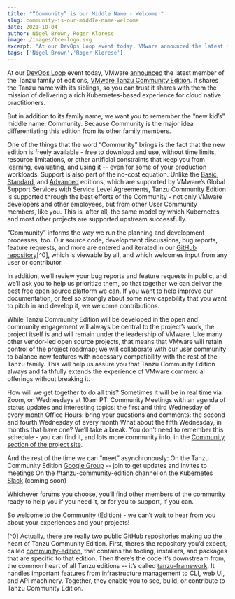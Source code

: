 ```yaml
---
title: "“Community” is our Middle Name - Welcome!"
slug: community-is-our-middle-name-welcome
date: 2021-10-04
author: Nigel Brown, Roger Klorese
image: /images/tce-logo.svg
excerpt: "At our DevOps Loop event today, VMware announced the latest member of the Tanzu family of editions, VMware Tanzu Community Edition... we want you to remember the “new kid’s” middle name: Community. Because Community is the major idea differentiating this edition from its other family members."
tags: ['Nigel Brown','Roger Klorese']
---
```


At our [DevOps Loop](https://devopsloop.io) event today, VMware [announced](https://tanzu.vmware.com/content/blog/vmware-tanzu-community-edition-announcement) the latest member of the Tanzu family of editions, [VMware Tanzu Community Edition](https://tanzucommunityedition.io/). It shares the Tanzu name with its siblings, so you can trust it shares with them the mission of delivering a rich Kubernetes-based experience for cloud native practitioners.

But in addition to its family name, we want you to remember the “new kid’s” middle name: Community. Because Community is the major idea differentiating this edition from its other family members.

One of the things that the word “Community” brings is the fact that the new edition is freely available - free to download and use, without time limits, resource limitations, or other artificial constraints that keep you from learning, evaluating, and using it -- even for some of your production workloads. Support is also part of the no-cost equation. Unlike the [Basic](https://tanzu.vmware.com/tanzu/basic), [Standard](https://tanzu.vmware.com/tanzu/standard), and [Advanced](https://tanzu.vmware.com/tanzu/advanced) editions, which are supported by VMware’s Global Support Services with Service Level Agreements, Tanzu Community Edition is supported through the best efforts of the Community - not only VMware developers and other employees, but from other User Community members, like you. This is, after all, the same model by which Kubernetes and most other projects are supported upstream successfully.

“Community” informs the way we run the planning and development processes, too. Our source code, development discussions, bug reports, feature requests, and more are entered and iterated in our [GitHub repository](https://github.com/vmware-tanzu/community-edition)[^0], which is viewable by all, and which welcomes input from any user or contributor.

In addition, we’ll review your bug reports and feature requests in public, and we’ll ask you to help us prioritize them, so that together we can deliver the best free open source platform we can. If you want to help improve our documentation, or feel so strongly about some new capability that you want to pitch in and develop it, we welcome contributions.

While Tanzu Community Edition will be developed in the open and community engagement will always be central to the project’s work, the project itself is and will remain under the leadership of VMware.  Like many other vendor-led open source projects, that means that VMware will retain control of the project roadmap; we will collaborate with our user community to balance new features with necessary compatibility with the rest of the Tanzu family. This will help us assure you that Tanzu Community Edition always and faithfully extends the experience of VMware commercial offerings without breaking it.

How will we get together to do all this? Sometimes it will be in real time via Zoom, on Wednesdays at 10am PT:
Community Meetings with an agenda of status updates and interesting topics: the first and third Wednesday of every month
Office Hours: bring your questions and comments: the second and fourth Wednesday of every month
What about the fifth Wednesday, in months that have one? We’ll take a break. You don’t need to remember this schedule - you can find it, and lots more community info, in the [Community section of the project site](https://tanzucommunityedition.io/community).

And the rest of the time we can “meet” asynchronously:
On the Tanzu Community Edition [Google Group](https://groups.google.com/g/tanzu-community-edition) -- join to get updates and invites to meetings
On the #tanzu-community-edition channel on the [Kubernetes Slack](https://kubernetes.slack.com) (coming soon)

Whichever forums you choose, you’ll find other members of the community ready to help you if you need it, or for you to support, if you can.

So welcome to the Community (Edition) - we can’t wait to hear from you about your experiences and your projects!

[^0] Actually, there are really two public GitHub repositories making up the heart of Tanzu Community Edition. First, there’s the repository you’d expect, called [community-edition](https://github.com/vmware-tanzu/community-edition), that contains the tooling, installers, and packages that are specific to that edition. Then there’s the code it’s downstream from, the common heart of all Tanzu editions -- it’s called [tanzu-framework](https://github.com/vmware-tanzu/tanzu-framework). It handles important features from infrastructure management to CLI, web UI, and API machinery. Together, they enable you to see, build, or contribute to Tanzu Community Edition.
